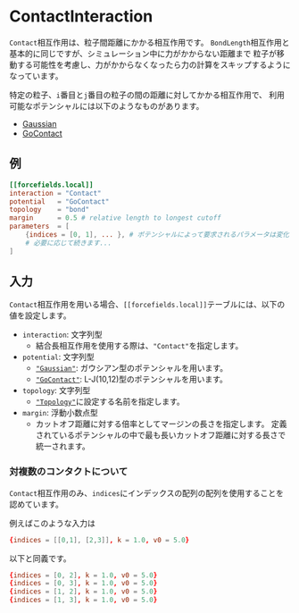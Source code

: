 # ContactInteraction

`Contact`相互作用は、粒子間距離にかかる相互作用です。
`BondLength`相互作用と基本的に同じですが、シミュレーション中に力がかからない距離まで
粒子が移動する可能性を考慮し、力がかからなくなったら力の計算をスキップするようになっています。

特定の粒子、`i`番目と`j`番目の粒子の間の距離に対してかかる相互作用で、
利用可能なポテンシャルには以下のようなものがあります。

- [Gaussian](GaussianPotential.md)
- [GoContact](GoContactPotential.md)

## 例

```toml
[[forcefields.local]]
interaction = "Contact"
potential   = "GoContact"
topology    = "bond"
margin      = 0.5 # relative length to longest cutoff
parameters  = [
    {indices = [0, 1], ... }, # ポテンシャルによって要求されるパラメータは変化します。
    # 必要に応じて続きます...
]
```

## 入力

`Contact`相互作用を用いる場合、`[[forcefields.local]]`テーブルには、以下の値を設定します。

- `interaction`: 文字列型
  - 結合長相互作用を使用する際は、`"Contact"`を指定します。
- `potential`: 文字列型
  - [`"Gaussian"`](GaussianPotential.md): ガウシアン型のポテンシャルを用います。
  - [`"GoContact"`](GoContactPotential.md): L-J(10,12)型のポテンシャルを用います。
- `topology`: 文字列型
  - [`"Topology"`](Topology.md)に設定する名前を指定します。
- `margin`: 浮動小数点型
  - カットオフ距離に対する倍率としてマージンの長さを指定します。
    定義されているポテンシャルの中で最も長いカットオフ距離に対する長さで統一されます。

### 対複数のコンタクトについて

`Contact`相互作用のみ、`indices`にインデックスの配列の配列を使用することを認めています。

例えばこのような入力は

```toml
{indices = [[0,1], [2,3]], k = 1.0, v0 = 5.0}
```

以下と同義です。

```toml
{indices = [0, 2], k = 1.0, v0 = 5.0}
{indices = [0, 3], k = 1.0, v0 = 5.0}
{indices = [1, 2], k = 1.0, v0 = 5.0}
{indices = [1, 3], k = 1.0, v0 = 5.0}
```
